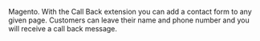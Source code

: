 Magento. With the Call Back extension you can add a contact form to any given page. 
Customers can leave their name and phone number and you will receive a call back message.
